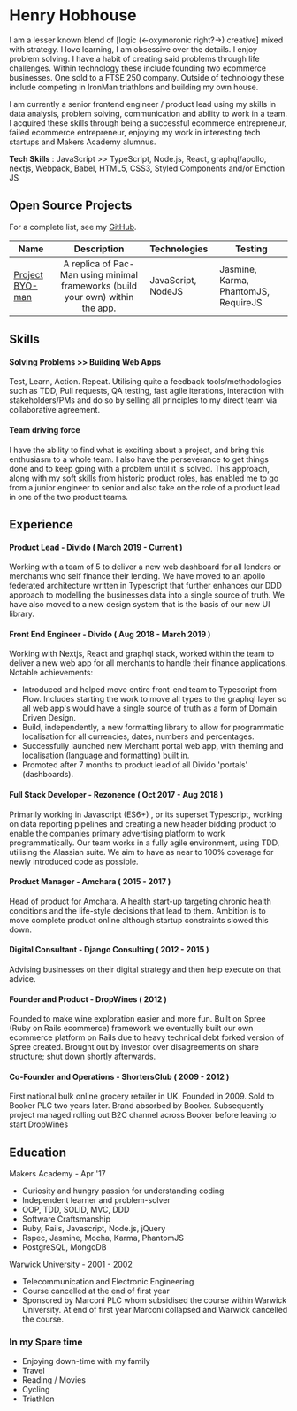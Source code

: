 # Henry Hobhouse

I am a lesser known blend of [logic (<-oxymoronic right?->) creative] mixed with strategy. I love learning, I am obsessive over the
details. I enjoy problem solving. I have a habit of creating said problems through life challenges. Within technology these include
founding two ecommerce businesses. One sold to a FTSE 250 company. Outside of technology these include competing in IronMan triathlons
and building my own house.

I am currently a senior frontend engineer / product lead using my skills in data analysis, problem solving, communication and
ability to work in a team. I acquired these skills through being a successful ecommerce entrepreneur, failed ecommerce
entrepreneur, enjoying my work in interesting tech startups and Makers Academy alumnus.

**Tech Skills** : JavaScript >> TypeScript, Node.js, React, graphql/apollo, nextjs, Webpack, Babel, HTML5, CSS3, Styled Components and/or Emotion JS

## Open Source Projects

For a complete list, see my [GitHub](https://github.com/henryhobhouse?tab=repositories).

| Name | Description  | Technologies |  Testing |
| -------------------------- |:-----------------------------------------------------------------------------:|:-------------------|-------------------|
| [Project BYO-man](https://github.com/henryhobhouse/project_byoman)| A replica of Pac-Man using minimal frameworks (build your own) within the app. | JavaScript,  NodeJS | Jasmine, Karma, PhantomJS, RequireJS |

## Skills

#### Solving Problems >> Building Web Apps
Test, Learn, Action. Repeat. Utilising quite a feedback tools/methodologies such as TDD, Pull requests, QA testing, fast agile
iterations, interaction with stakeholders/PMs and do so by selling all principles to my direct team via collaborative agreement.

#### Team driving force
I have the ability to find what is exciting about a project, and bring this enthusiasm to a whole team. I also have the
perseverance to get things done and to keep going with a problem until it is solved. This approach, along with my soft skills from historic product roles, has enabled me to go from a junior engineer to senior and also take on the role of a product lead in one of the two product teams.

## Experience

#### Product Lead - Divido ( March 2019 - Current )
Working with a team of 5 to deliver a new web dashboard for all lenders or merchants who self finance their lending. We have moved to an apollo federated architecture written in Typescript that further enhances our DDD approach to modelling the businesses data into a single source of truth. We have also moved to a new design system that is the basis of our new UI library.

#### Front End Engineer - Divido ( Aug 2018 - March 2019 )
Working with Nextjs, React and graphql stack, worked within the team to deliver a new web app for all merchants to handle their finance applications. Notable achievements:
* Introduced and helped move entire front-end team to Typescript from Flow. Includes starting the work to move all types to the graphql layer so all web app's would have a single source of truth as a form of Domain Driven Design.
* Build, independently, a new formatting library to allow for programmatic localisation for all currencies, dates, numbers and percentages.
* Successfully launched new Merchant portal web app, with theming and localisation (language and formatting) built in.
* Promoted after 7 months to product lead of all Divido 'portals' (dashboards).

#### Full Stack Developer - Rezonence ( Oct 2017 - Aug 2018 )
Primarily working in Javascript (ES6+) , or its superset Typescript, working on data reporting pipelines and creating a new header bidding 
product to enable the companies primary advertising platform to work programmatically. Our team works in a fully agile environment, 
using TDD, utilising the Alassian suite. We aim to have as near to 100% coverage for newly introduced code as possible. 

#### Product Manager - Amchara ( 2015 - 2017 )
Head of product for Amchara. A health start-up targeting chronic health conditions and the life-style decisions that lead to them.
Ambition is to move complete product online although startup constraints slowed this down. 

#### Digital Consultant - Django Consulting ( 2012 - 2015 )
Advising businesses on their digital strategy and then help execute on that advice. 

#### Founder and Product - DropWines ( 2012 )
Founded to make wine exploration easier and more fun. Built on Spree (Ruby on Rails ecommerce) framework we eventually built our own
ecommerce platform on Rails due to heavy technical debt forked version of Spree created. Brought out by investor over disagreements on
share structure; shut down shortly afterwards.

#### Co-Founder and Operations - ShortersClub ( 2009 - 2012 )
First national bulk online grocery retailer in UK. Founded in 2009. Sold to Booker PLC two years later. Brand absorbed by Booker.
Subsequently project managed rolling out B2C channel across Booker before leaving to start DropWines

## Education

Makers Academy - Apr '17

- Curiosity and hungry passion for understanding coding
- Independent learner and problem-solver
- OOP, TDD, SOLID, MVC, DDD
- Software Craftsmanship
- Ruby, Rails, Javascript, Node.js, jQuery
- Rspec, Jasmine, Mocha, Karma, PhantomJS
- PostgreSQL, MongoDB

Warwick University - 2001 - 2002

- Telecommunication and Electronic Engineering
- Course cancelled at the end of first year
- Sponsored by Marconi PLC whom subsidised the course within Warwick University. At end of first year Marconi collapsed and Warwick
cancelled the course.

### In my Spare time

  - Enjoying down-time with my family
  - Travel
  - Reading / Movies 
  - Cycling  
  - Triathlon

